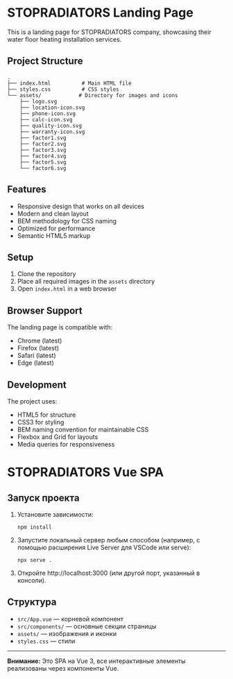 # STOPRADIATORS Landing Page

This is a landing page for STOPRADIATORS company, showcasing their water floor heating installation services.

## Project Structure

```
.
├── index.html          # Main HTML file
├── styles.css          # CSS styles
└── assets/            # Directory for images and icons
    ├── logo.svg
    ├── location-icon.svg
    ├── phone-icon.svg
    ├── calc-icon.svg
    ├── quality-icon.svg
    ├── warranty-icon.svg
    ├── factor1.svg
    ├── factor2.svg
    ├── factor3.svg
    ├── factor4.svg
    ├── factor5.svg
    └── factor6.svg
```

## Features

- Responsive design that works on all devices
- Modern and clean layout
- BEM methodology for CSS naming
- Optimized for performance
- Semantic HTML5 markup

## Setup

1. Clone the repository
2. Place all required images in the `assets` directory
3. Open `index.html` in a web browser

## Browser Support

The landing page is compatible with:
- Chrome (latest)
- Firefox (latest)
- Safari (latest)
- Edge (latest)

## Development

The project uses:
- HTML5 for structure
- CSS3 for styling
- BEM naming convention for maintainable CSS
- Flexbox and Grid for layouts
- Media queries for responsiveness 

# STOPRADIATORS Vue SPA

## Запуск проекта

1. Установите зависимости:
   ```
   npm install
   ```
2. Запустите локальный сервер любым способом (например, с помощью расширения Live Server для VSCode или serve):
   ```
   npx serve .
   ```
3. Откройте http://localhost:3000 (или другой порт, указанный в консоли).

## Структура
- `src/App.vue` — корневой компонент
- `src/components/` — основные секции страницы
- `assets/` — изображения и иконки
- `styles.css` — стили

---

**Внимание:** Это SPA на Vue 3, все интерактивные элементы реализованы через компоненты Vue. 
